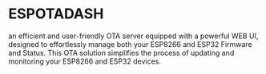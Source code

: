 # ESPOTADASH
an efficient and user-friendly OTA server equipped with a powerful WEB UI, designed to effortlessly manage both your ESP8266 and ESP32 Firmware and Status. This OTA solution simplifies the process of updating and monitoring your ESP8266 and ESP32 devices.
